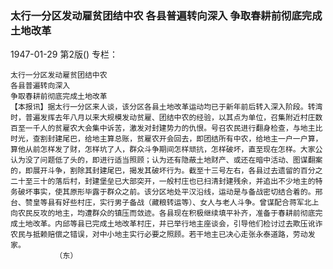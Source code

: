 ### 太行一分区发动雇贫团结中农  各县普遍转向深入  争取春耕前彻底完成土地改革

1947-01-29
第2版()
专栏：

    太行一分区发动雇贫团结中农
    各县普遍转向深入
    争取春耕前彻底完成土地改革
    【本报讯】据太行一分区来人谈，该分区各县土地改革运动均已于新年前后转入深入阶段。转湾时，普遍发挥去年八月以来大规模发动贫雇、团结中农的经验，以其点为单位，召集附近村庄数百至一千人的贫雇农大会集中诉苦，激发对封建势力的仇恨。号召农民进行翻身检查，与地主比时光，查割封建尾巴，给地主算总账，贫雇农开会回去，即团结所有中农，给地主一户一户算，算他从前怎样发了财，怎样坑了人，群众斗争期间怎样顽抗，怎样破坏，直至现在怎样。大家公认为没了问题低了头的，即进行适当照顾；认为还有隐蔽土地财产、或还在暗中活动、图谋翻案的，即展开斗争，割除其封建尾巴，揭发其破坏行为。截至十三号左右，各县过去遗留的百分之二十至三十的落后村，封建堡垒已大部突开，一般村庄也已扫清封建残余，并追出不少地主的特务破坏事实，使其原形毕露于群众之前。该分区地处平汉沿线，运动是与备战密切结合着的。邢台、赞皇等县有好些村庄，实行男子备战（藏粮转运等）、女人与老人斗争。曾谋配合蒋军北上向农民反攻的地主，均遭群众的镇压而敛迹。各县现在积极继续填平补齐，准备于春耕前彻底完成土地改革。内邱等县已完成土地改革村庄，并已举行地主座谈会，引导他们检讨过去欺压讹诈农民与抵赖赔偿之错误，对中小地主实行必要之照顾。若干地主已决心走张永泰道路，劳动发家。
              （东）
